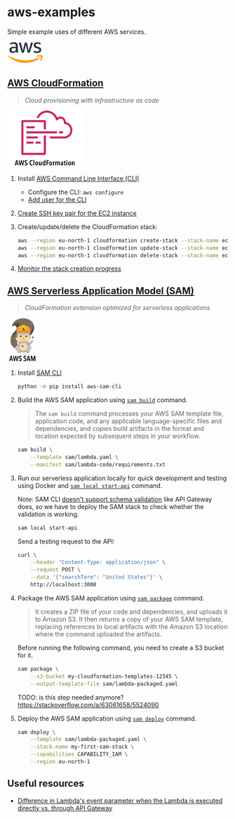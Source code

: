 # aws-examples

Simple example uses of different AWS services.

<img src="https://raw.githubusercontent.com/cncf/landscape/81c02a5f231a5c0a4acfc5753d943c37040bb766/hosted_logos/amazon-web-services.svg" height="50">


## [AWS CloudFormation](https://aws.amazon.com/cloudformation/)

> _Cloud provisioning with infrastructure as code_

<img src="https://raw.githubusercontent.com/cncf/landscape/81c02a5f231a5c0a4acfc5753d943c37040bb766/hosted_logos/aws-cloudformation.svg" height="130">

1. Install [AWS Command Line Interface (CLI)](https://aws.amazon.com/cli/)

    * Configure the CLI: `aws configure`
    * [Add user for the CLI](https://console.aws.amazon.com/iam)

2. [Create SSH key pair for the EC2 instance](https://console.aws.amazon.com/ec2/home#KeyPairs)

3. Create/update/delete the CloudFormation stack:
   ```bash
   aws --region eu-north-1 cloudformation create-stack --stack-name ec2-only --template-body file://cloudformation/ec2.yaml
   aws --region eu-north-1 cloudformation update-stack --stack-name ec2-only --template-body file://cloudformation/ec2.yaml
   aws --region eu-north-1 cloudformation delete-stack --stack-name ec2-only
   ```
   
4. [Monitor the stack creation progress](https://console.aws.amazon.com/cloudformation)


## [AWS Serverless Application Model (SAM)](https://aws.amazon.com/serverless/sam/)

> _CloudFormation extension optimized for serverless applications_

<img src="https://raw.githubusercontent.com/cncf/landscape/81c02a5f231a5c0a4acfc5753d943c37040bb766/hosted_logos/aws-sam.svg" height="100">

1. Install [SAM CLI](https://docs.aws.amazon.com/serverless-application-model/latest/developerguide/serverless-sam-cli-install.html)
   
   ```bash
   python -m pip install aws-sam-cli
   ```
   
2. Build the AWS SAM application using [`sam build`](https://docs.aws.amazon.com/serverless-application-model/latest/developerguide/sam-cli-command-reference-sam-build.html) command.
   
   > The `sam build` command processes your AWS SAM template file, application code, and any applicable language-specific files
   > and dependencies, and copies build artifacts in the format and location expected by subsequent steps in your workflow. 
   
   ```bash
   sam build \
       --template sam/lambda.yaml \
       --manifest sam/lambda-code/requirements.txt
   ```

3. Run our serverless application locally for quick development and testing using Docker and [`sam local start-api`](https://docs.aws.amazon.com/serverless-application-model/latest/developerguide/sam-cli-command-reference-sam-local-start-api.html) command.

   Note: SAM CLI [doesn't support schema validation](https://github.com/aws/aws-sam-cli/issues/364) like API Gateway does,
   so we have to deploy the SAM stack to check whether the validation is working.

   ```bash
   sam local start-api
   ```
   
   Send a testing request to the API:

   ```bash
   curl \
       --header "Content-Type: application/json" \
       --request POST \
       --data '{"searchTerm": "United States"}' \
       http://localhost:3000
   ```

4. Package the AWS SAM application using [`sam package`](https://docs.aws.amazon.com/serverless-application-model/latest/developerguide/sam-cli-command-reference-sam-package.html) command.
   
   > It creates a ZIP file of your code and dependencies, and uploads it to Amazon S3.
   > It then returns a copy of your AWS SAM template, replacing references to local artifacts with the Amazon S3 location where the command uploaded the artifacts.
   
   Before running the following command, you need to create a S3 bucket for it.
   
   ```bash
   sam package \
       --s3-bucket my-cloudformation-templates-12345 \
       --output-template-file sam/lambda-packaged.yaml
   ```
   
   TODO: is this step needed anymore? https://stackoverflow.com/a/63061658/5524090

5. Deploy the AWS SAM application using [`sam deploy`](https://docs.aws.amazon.com/serverless-application-model/latest/developerguide/sam-cli-command-reference-sam-deploy.html) command.
   
   ```bash
   sam deploy \
       --template sam/lambda-packaged.yaml \
       --stack-name my-first-sam-stack \
       --capabilities CAPABILITY_IAM \
       --region eu-north-1
   ```


## Useful resources

* [Difference in Lambda's event parameter when the Lambda is executed directly vs. through API Gateway](https://stackoverflow.com/a/48391462/5524090)
